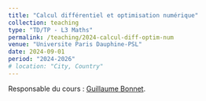```yaml
---
title: "Calcul différentiel et optimisation numérique"
collection: teaching
type: "TD/TP - L3 Maths"
permalink: /teaching/2024-calcul-diff-optim-num
venue: "Universite Paris Dauphine-PSL"
date: 2024-09-01
period: "2024-2026"
# location: "City, Country"
---
```


Responsable du cours : <a href="https://www.ceremade.dauphine.fr/~bonnet/">Guillaume Bonnet</a>.  
